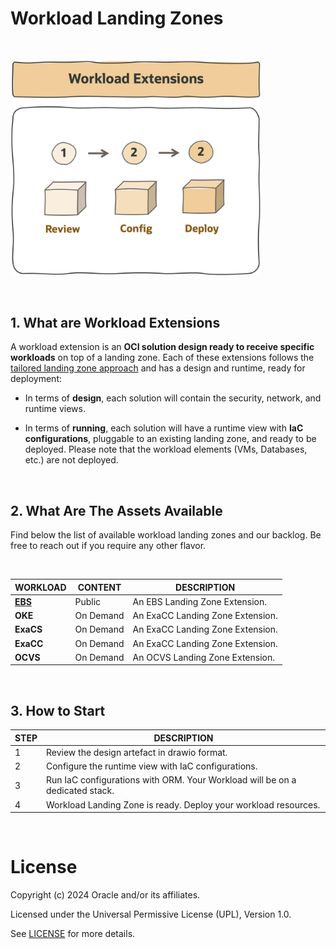 # **Workload Landing Zones**

&nbsp; 

<img src="../images/lzf_workloads.png" alt= “” width="400" height="value">

&nbsp; 

## 1. What are Workload Extensions 

A workload extension is an **OCI solution design ready to receive specific workloads** on top of a landing zone. Each of these extensions follows the [tailored landing zone approach](/landing-zones/tailored_landing_zones/tailored_landing_zones.md) and has a design and runtime, ready for deployment:

- In terms of **design**, each solution will contain the security, network, and runtime views. 

- In terms of **running**, each solution will have a runtime view with **IaC configurations**, pluggable to an existing landing zone, and ready to be deployed. Please note that the workload elements (VMs, Databases, etc.) are not deployed.


&nbsp; 



## 2. What Are The Assets Available

Find below the list of available workload landing zones and our backlog. Be free to reach out if you require any other flavor.

&nbsp; 


| WORKLOAD  | CONTENT | DESCRIPTION |
|---|---|---|
| [**EBS**](https://github.com/oracle-quickstart/terraform-oci-open-lz/tree/master/examples/oci-ebs-lz) | Public | An EBS Landing Zone Extension.
| **OKE** | On Demand | An ExaCC Landing Zone Extension.
| **ExaCS** | On Demand | An ExaCC Landing Zone Extension.
| **ExaCC** | On Demand | An ExaCC Landing Zone Extension.
| **OCVS** | On Demand | An OCVS Landing Zone Extension.




&nbsp; 



## 3. How to Start 

   
| STEP  | DESCRIPTION |
|---|---|
| 1 | Review the design artefact in drawio format.
| 2 | Configure the runtime view with IaC configurations.
| 3 | Run IaC configurations with ORM. Your Workload will be on a dedicated stack.
| 4 | Workload Landing Zone is ready. Deploy your workload resources. 


&nbsp; 



# License

Copyright (c) 2024 Oracle and/or its affiliates.

Licensed under the Universal Permissive License (UPL), Version 1.0.

See [LICENSE](https://github.com/oracle-devrel/technology-engineering/blob/main/LICENSE) for more details.
